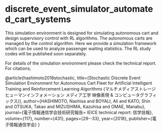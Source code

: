 # discrete_event_simulator_automated_cart_systems
This simulation environment is designed for simulating autonomous cart and design supervisory control with RL algorithms. The autonomous carts are managed by the control algorithm. Here we provide a simulation framework which can be used to analyze passenger waiting statistics. The RL study codes will be published soon separately. 

For details of the simulation environment please check the technical report. For citations;

@article{hashimoto2018stochastic,
  title={Stochastic Discrete Event Simulation Environment for Autonomous Cart Fleet for Artificial Intelligent Training and Reinforcement Learning Algorithms (マルチメディアストレージ ヒューマンインフォメーション メディア工学 映像表現 \& コンピュータグラフィックス)},
  author={HASHIMOTO, Naohisa and BOYALI, Ali and KATO, Shin and OTSUKA, Takao and MIZUSHIMA, Kazuhisa and OMAE, Manabu},
  journal={電子情報通信学会技術研究報告= IEICE technical report: 信学技報},
  volume={117},
  number={431},
  pages={29--33},
  year={2018},
  publisher={電子情報通信学会}
}
